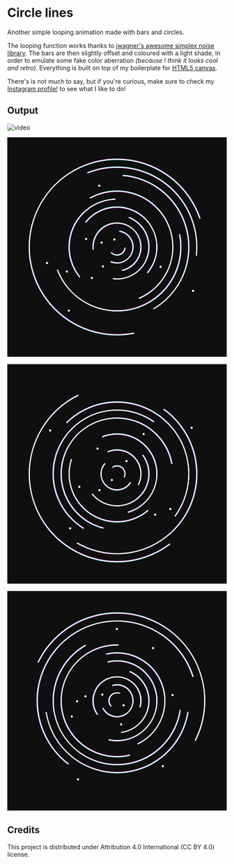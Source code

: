 # Circle lines

Another simple looping animation made with bars and circles.

The looping function works thanks to [jwagner's awesome simplex noise library](https://github.com/jwagner/simplex-noise.js).
The bars are then slightly offset and coloured with a light shade, in order to emulate some fake color aberration *(because I think it looks cool and retro)*.
Everything is built on top of my boilerplate for [HTML5 canvas](https://github.com/lorossi/empty-html5-canvas-project).

There's is not much to say, but if you're curious, make sure to check my [Instagram profile!](https://instagram.com/lorossi97) to see what I like to do!

## Output

![video](output/output.gif)

![image-1](output/0000081.png)

![image-2](output/0000241.png)

![image-3](output/0000526.png)

## Credits

This project is distributed under Attribution 4.0 International (CC BY 4.0) license.
